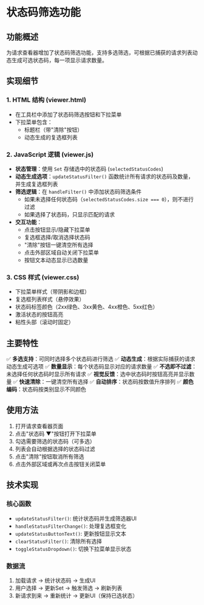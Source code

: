 # 状态码筛选功能

## 功能概述
为请求查看器增加了状态码筛选功能，支持多选筛选，可根据已捕获的请求列表动态生成可选状态码，每一项显示请求数量。

## 实现细节

### 1. HTML 结构 (viewer.html)
- 在工具栏中添加了状态码筛选按钮和下拉菜单
- 下拉菜单包含：
  - 标题栏（带"清除"按钮）
  - 动态生成的复选框列表

### 2. JavaScript 逻辑 (viewer.js)
- **状态管理**：使用 `Set` 存储选中的状态码 (`selectedStatusCodes`)
- **动态生成选项**：`updateStatusFilter()` 函数统计所有请求的状态码及数量，并生成复选框列表
- **筛选逻辑**：在 `handleFilter()` 中添加状态码筛选条件
  - 如果未选择任何状态码（`selectedStatusCodes.size === 0`），则不进行过滤
  - 如果选择了状态码，只显示匹配的请求
- **交互功能**：
  - 点击按钮显示/隐藏下拉菜单
  - 复选框选择/取消选择状态码
  - "清除"按钮一键清空所有选择
  - 点击外部区域自动关闭下拉菜单
  - 按钮文本动态显示已选数量

### 3. CSS 样式 (viewer.css)
- 下拉菜单样式（带阴影和边框）
- 复选框列表样式（悬停效果）
- 状态码标签颜色（2xx绿色、3xx黄色、4xx橙色、5xx红色）
- 激活状态的按钮高亮
- 粘性头部（滚动时固定）

## 主要特性

✅ **多选支持**：可同时选择多个状态码进行筛选
✅ **动态生成**：根据实际捕获的请求动态生成可选项
✅ **数量显示**：每个状态码显示对应的请求数量
✅ **不选即不过滤**：未选择任何状态码时显示所有请求
✅ **视觉反馈**：选中状态码时按钮高亮并显示数量
✅ **快速清除**：一键清空所有选择
✅ **自动排序**：状态码按数值升序排列
✅ **颜色编码**：状态码按类别显示不同颜色

## 使用方法

1. 打开请求查看器页面
2. 点击"状态码 ▼"按钮打开下拉菜单
3. 勾选需要筛选的状态码（可多选）
4. 列表会自动根据选择的状态码过滤
5. 点击"清除"按钮取消所有筛选
6. 点击外部区域或再次点击按钮关闭菜单

## 技术实现

### 核心函数
- `updateStatusFilter()`: 统计状态码并生成筛选器UI
- `handleStatusFilterChange()`: 处理复选框变化
- `updateStatusButtonText()`: 更新按钮显示文本
- `clearStatusFilter()`: 清除所有选择
- `toggleStatusDropdown()`: 切换下拉菜单显示状态

### 数据流
1. 加载请求 → 统计状态码 → 生成UI
2. 用户选择 → 更新Set → 触发筛选 → 刷新列表
3. 新请求到来 → 重新统计 → 更新UI（保持已选状态）
